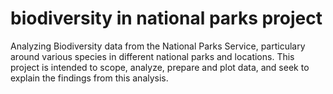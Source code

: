 # biodiversity in national parks project

Analyzing Biodiversity data from the National Parks Service, particulary around various species in different national parks and locations. 
This project is intended to scope, analyze, prepare and plot data, and seek to explain the findings from this analysis. 
 
